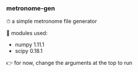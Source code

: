 ### metronome-gen

⏱ a simple metronome file generator

🐍 modules used:
- numpy 1.11.1
- scipy 0.18.1

👉 for now, change the arguments at the top to run